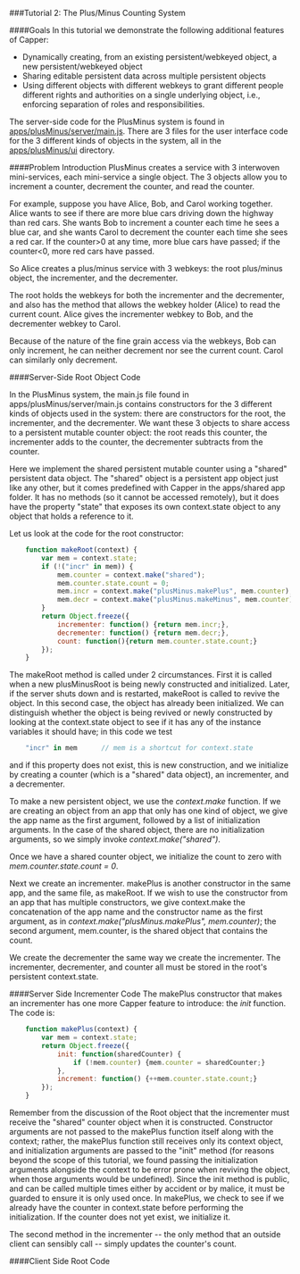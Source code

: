 ###Tutorial 2: The Plus/Minus Counting System

####Goals
In this tutorial we demonstrate the following additional features of Capper:

* Dynamically creating, from an existing persistent/webkeyed object, a new persistent/webkeyed object
* Sharing editable persistent data across multiple persistent objects
* Using different objects with different webkeys to grant different people different rights and authorities on a single underlying object, i.e., enforcing separation of roles and responsibilities.

The server-side code for the PlusMinus system is found in [apps/plusMinus/server/main.js](apps/plusMinus/server/main.js). There are 3 files for the user interface code for the 3 different kinds of objects in the system, all in the [apps/plusMinus/ui](apps/plusMinus/ui) directory.

####Problem Introduction
PlusMinus creates a service with 3 interwoven mini-services, each mini-service a single object. The 3 objects allow you to increment a counter, decrement the counter, and read the counter. 

For example, suppose you have Alice, Bob, and Carol working together. Alice wants to see if there are more blue cars driving down the highway than red cars. She wants Bob to increment a counter each time he sees a blue car, and she wants Carol to decrement the counter each time she sees a red car. If the counter>0 at any time, more blue cars have passed; if the counter<0, more red cars have passed.

So Alice creates a plus/minus service with 3 webkeys: the root plus/minus object, the incrementer, and the decrementer.

The root holds the webkeys for both the incrementer and the decrementer, and also has the method that allows the webkey holder (Alice) to read the current count. Alice gives the incrementer webkey to Bob, and the decrementer webkey to Carol.

Because of the nature of the fine grain access via the webkeys, Bob can only increment, he can neither decrement nor see the current count. Carol can similarly only decrement.

####Server-Side Root Object Code

In the PlusMinus system, the main.js file found in apps/plusMinus/server/main.js contains constructors for the 3 different kinds of objects used in the system: there are constructors for the root, the incrementer, and the decrementer. We want these 3 objects to share access to a persistent mutable counter object: the root reads this counter, the incrementer adds to the counter, the decrementer subtracts from the counter.

Here we implement the shared persistent mutable counter using a "shared" persistent data object. The "shared" object is a persistent app object just like any other, but it comes predefined with Capper in the apps/shared app folder. It has no methods (so it cannot be accessed remotely), but it does have the property "state" that exposes its own context.state object to any object that holds a reference to it.

Let us look at the code for the root constructor:

```javascript
    function makeRoot(context) {
        var mem = context.state;
        if (!("incr" in mem)) {
            mem.counter = context.make("shared");
            mem.counter.state.count = 0;
            mem.incr = context.make("plusMinus.makePlus", mem.counter);
            mem.decr = context.make("plusMinus.makeMinus", mem.counter);
        }
        return Object.freeze({
            incrementer: function() {return mem.incr;},
            decrementer: function() {return mem.decr;},
            count: function(){return mem.counter.state.count;}
        });
    }
```

The makeRoot method is called under 2 circumstances. First it is called when a new plusMinusRoot is being newly constructed and initialized. Later, if the server shuts down and is restarted, makeRoot is called to revive the object. In this second case, the object has already been initialized. We can distinguish whether the object is being revived or newly constructed by looking at the context.state object to see if it has any of the instance variables it should have; in this code we test 

```javascript
    "incr" in mem      // mem is a shortcut for context.state
```

and if this property does not exist, this is new construction, and we initialize by creating a counter (which is a "shared" data object), an incrementer, and a decrementer. 

To make a new persistent object, we use the _context.make_ function. If we are creating an object from an app that only has one kind of object, we give the app name as the first argument, followed by a list of initialization arguments. In the case of the shared object, there are no initialization arguments, so we simply invoke _context.make("shared")_.

Once we have a shared counter object, we initialize the count to zero with _mem.counter.state.count = 0_.

Next we create an incrementer. makePlus is another constructor in the same app, and the same file, as makeRoot. If we wish to use the constructor from an app that has multiple constructors, we give context.make the concatenation of the app name and the constructor name as the first argument, as in _context.make("plusMinus.makePlus", mem.counter)_; the second argument, mem.counter, is the shared object that contains the count.

We create the decrementer the same way we create the incrementer. The incrementer, decrementer, and counter all must be stored in the root's persistent context.state.

####Server Side Incrementer Code
The makePlus constructor that makes an incrementer has one more Capper feature to introduce: the _init_ function. The code is:

```javascript
    function makePlus(context) {
        var mem = context.state;
        return Object.freeze({
            init: function(sharedCounter) {
                if (!mem.counter) {mem.counter = sharedCounter;}
            },
            increment: function() {++mem.counter.state.count;}
        });
    }
```

Remember from the discussion of the Root object that the incrementer must receive the "shared" counter object when it is constructed. Constructor arguments are not passed to the makePlus function itself along with the context; rather, the makePlus function still receives only its context object, and initialization arguments are passed to the "init" method (for reasons beyond the scope of this tutorial, we found passing the initialization arguments alongside the context to be error prone when reviving the object, when those arguments would be undefined). Since the init method is public, and can be called multiple times either by accident or by malice, it must be guarded to ensure it is only used once. In makePlus, we check to see if we already have the counter in context.state before performing the initialization. If the counter does not yet exist, we initialize it.

The second method in the incrementer -- the only method that an outside client can sensibly call -- simply updates the counter's count.

####Client Side Root Code

